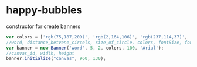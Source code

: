 # happy-bubbles
constructor for create banners
```javascript
var colors = ['rgb(75,187,209)', 'rgb(2,164,106)', 'rgb(237,114,37)', 'rgb(61,48,145)'];
//word, distance_betvene_circels, size_of_circle, colors, fontSize, font
var banner = new Banner('word', 5, 2, colors, 100, 'Arial');
//canvas_id, width, height
banner.initialize("canvas", 960, 130);
```
